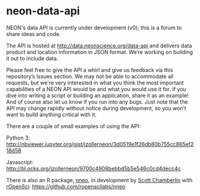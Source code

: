 # neon-data-api

NEON's data API is currently under development (v0); this is a forum to share ideas and code.

The API is hosted at http://data.neonscience.org/data-api and delivers data product and location information in JSON format. We’re working on building it out to include data.

Please feel free to give the API a whirl and give us feedback via this repository’s Issues section. We may not be able to accommodate all requests, but we're very interested in what you think the most important capabilities of a NEON API would be and what you would use it for. If you dive into writing a script or building an application, share it as an example! And of course also let us know if you run into any bugs. Just note that the API may change rapidly without notice during development, so you won’t want to build anything critical with it.

There are a couple of small examples of using the API:

Python 3: http://nbviewer.jupyter.org/gist/jzollerneon/3d0519e1f26db80b755cc865ef218d58

Javascript: http://bl.ocks.org/jzollerneon/9700c4908bebbd5b5e546c0cd4decc4c

There is also an R package, [nneo](https://github.com/ropenscilabs/nneo), in development by [Scott Chamberlin](https://github.com/sckott) with [rOpenSci](https://github.com/ropenscilabs): https://github.com/ropenscilabs/nneo
